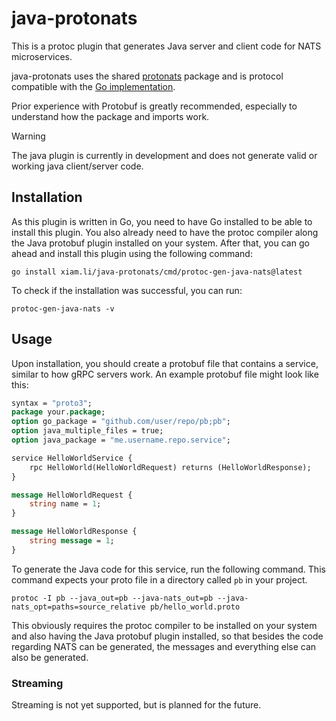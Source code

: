 # java-protonats

This is a protoc plugin that generates Java server and client code for NATS microservices.

java-protonats uses the shared [protonats](https://github.com/d0x7/protonats) package and is protocol compatible with the [Go implementation](https://github.com/d0x7/go-protonats).

Prior experience with Protobuf is greatly recommended, especially to understand how the package and imports work.

> [!WARNING]
> The java plugin is currently in development and does not generate valid or working java client/server code.


## Installation

As this plugin is written in Go, you need to have Go installed to be able to install this plugin.
You also already need to have the protoc compiler along the Java protobuf plugin installed on your system.
After that, you can go ahead and install this plugin using the following command:

```shell
go install xiam.li/java-protonats/cmd/protoc-gen-java-nats@latest
```

To check if the installation was successful, you can run:

```shell
protoc-gen-java-nats -v
```

## Usage

Upon installation, you should create a protobuf file that contains a service, similar to how gRPC servers work.
An example protobuf file might look like this:

```protobuf
syntax = "proto3";
package your.package;
option go_package = "github.com/user/repo/pb;pb";
option java_multiple_files = true;
option java_package = "me.username.repo.service";

service HelloWorldService {
    rpc HelloWorld(HelloWorldRequest) returns (HelloWorldResponse);
}

message HelloWorldRequest {
    string name = 1;
}

message HelloWorldResponse {
    string message = 1;
}
```

To generate the Java code for this service, run the following command.
This command expects your proto file in a directory called `pb` in your project.

```shell
protoc -I pb --java_out=pb --java-nats_out=pb --java-nats_opt=paths=source_relative pb/hello_world.proto
```

This obviously requires the protoc compiler to be installed on your system
and also having the Java protobuf plugin installed, so that besides the code
regarding NATS can be generated, the messages and everything else can also be generated.

### Streaming

Streaming is not yet supported, but is planned for the future.
